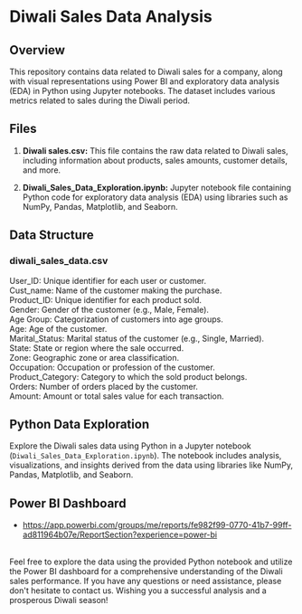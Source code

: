 # Diwali Sales Data Analysis

## Overview

This repository contains data related to Diwali sales for a company, along with visual representations using Power BI and exploratory data analysis (EDA) in Python using Jupyter notebooks. The dataset includes various metrics related to sales during the Diwali period.

## Files

1. **Diwali sales.csv:** This file contains the raw data related to Diwali sales, including information about products, sales amounts, customer details, and more.

2. **Diwali_Sales_Data_Exploration.ipynb:** Jupyter notebook file containing Python code for exploratory data analysis (EDA) using libraries such as NumPy, Pandas, Matplotlib, and Seaborn.

## Data Structure

### diwali_sales_data.csv

User_ID: Unique identifier for each user or customer.
<br>
Cust_name: Name of the customer making the purchase.
<br>
Product_ID: Unique identifier for each product sold.
<br>
Gender: Gender of the customer (e.g., Male, Female).
<br>
Age Group: Categorization of customers into age groups.
<br>
Age: Age of the customer.
<br>
Marital_Status: Marital status of the customer (e.g., Single, Married).
<br>
State: State or region where the sale occurred.
<br>
Zone: Geographic zone or area classification.
<br>
Occupation: Occupation or profession of the customer.
<br>
Product_Category: Category to which the sold product belongs.
<br>
Orders: Number of orders placed by the customer.
<br>
Amount: Amount or total sales value for each transaction.

## Python Data Exploration

Explore the Diwali sales data using Python in a Jupyter notebook (`Diwali_Sales_Data_Exploration.ipynb`). The notebook includes analysis, visualizations, and insights derived from the data using libraries like NumPy, Pandas, Matplotlib, and Seaborn.

## Power BI Dashboard

- https://app.powerbi.com/groups/me/reports/fe982f99-0770-41b7-99ff-ad811964b07e/ReportSection?experience=power-bi
<br>
Feel free to explore the data using the provided Python notebook and utilize the Power BI dashboard for a comprehensive understanding of the Diwali sales performance. If you have any questions or need assistance, please don't hesitate to contact us. Wishing you a successful analysis and a prosperous Diwali season!

